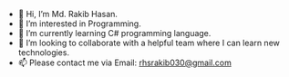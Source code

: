 - 👋 Hi, I’m Md. Rakib Hasan.
- 👀 I’m interested in Programming.
- 🌱 I’m currently learning C# programming language.
- 💞️ I’m looking to collaborate with a helpful team where I can learn new technologies.
- 📫 Please contact me via Email: rhsrakib030@gmail.com

<!---
rhsrakib/rhsrakib is a ✨ special ✨ repository because its `README.md` (this file) appears on your GitHub profile.
You can click the Preview link to take a look at your changes.
--->
